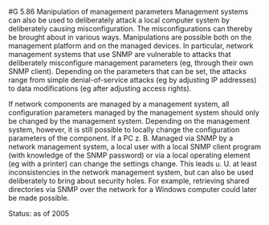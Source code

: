 #G 5.86 Manipulation of management parameters
Management systems can also be used to deliberately attack a local computer system by deliberately causing misconfiguration. The misconfigurations can thereby be brought about in various ways. Manipulations are possible both on the management platform and on the managed devices. In particular, network management systems that use SNMP are vulnerable to attacks that deliberately misconfigure management parameters (eg, through their own SNMP client). Depending on the parameters that can be set, the attacks range from simple denial-of-service attacks (eg by adjusting IP addresses) to data modifications (eg after adjusting access rights).

If network components are managed by a management system, all configuration parameters managed by the management system should only be changed by the management system. Depending on the management system, however, it is still possible to locally change the configuration parameters of the component. If a PC z. B. Managed via SNMP by a network management system, a local user with a local SNMP client program (with knowledge of the SNMP password) or via a local operating element (eg with a printer) can change the settings change. This leads u. U. at least inconsistencies in the network management system, but can also be used deliberately to bring about security holes. For example, retrieving shared directories via SNMP over the network for a Windows computer could later be made possible.

Status: as of 2005



